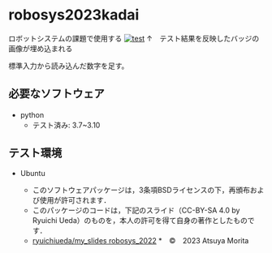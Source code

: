 # robosys2023kadai
ロボットシステムの課題で使用する
[![test](https://github.com/morita1315/robosyskadai/actions/workflows/test.yml/badge.svg)](https://github.com/morita1315/robosyskadai/actions/workflows/test.yml)
↑　テスト結果を反映したバッジの画像が埋め込まれる

標準入力から読み込んだ数字を足す。

## 必要なソフトウェア
* python　
  * テスト済み: 3.7~3.10

## テスト環境
* Ubuntu

  * このソフトウェアパッケージは，3条項BSDライセンスの下，再頒布および使用が許可されます．
  * このパッケージのコードは，下記のスライド（CC-BY-SA 4.0 by Ryuichi Ueda）のものを，本人の許可を得て自身の著作としたものです．
  * [ryuichiueda/my_slides robosys_2022](https://github.com/ryuichiueda/my_slides/tree/master/robosys_2022)
  *　©　2023 Atsuya Morita

